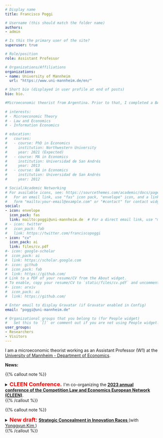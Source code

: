 ```yaml
---
# Display name
title: Francisco Poggi

# Username (this should match the folder name)
authors:
- admin

# Is this the primary user of the site?
superuser: true

# Role/position
role: Assistant Professor

# Organizations/Affiliations
organizations:
- name: University of Mannheim
  url: "https://www.uni-mannheim.de/en/"

# Short bio (displayed in user profile at end of posts)
bio: bio.

#Microeconomic theorist from Argentina. Prior to that, I completed a BA and MA at [Universidad de San Andrés](https://www.udesa.edu.ar/departamento-de-economia) and received my Ph.D. from Northwestern University.
 
# interests:
# - Microeconomic Theory
# - Law and Economics
# - Information Economics

# education:
#   courses:
#   - course: PhD in Economics
#     institution: Northwestern University
#     year: 2021 (Expected)
#   - course: MA in Economics
#     institution: Universidad de San Andrés
#     year: 2013
#   - course: BA in Economics
#     institution: Universidad de San Andrés
#     year: 2012

# Social/Academic Networking
# For available icons, see: https://sourcethemes.com/academic/docs/page-builder/#icons
#   For an email link, use "fas" icon pack, "envelope" icon, and a link in the
#   form "mailto:your-email@example.com" or "#contact" for contact widget.
social:
- icon: envelope
  icon_pack: fas
  link: mailto:poggi@uni-mannheim.de  # For a direct email link, use "mailto:fpoggi@u.northwestern.edu".
# - icon: twitter
#   icon_pack: fab
#   link: https://twitter.com/franciscopoggi
- icon: "cv"
  icon_pack: ai
  link: files/cv.pdf
#- icon: google-scholar
#  icon_pack: ai
#  link: https://scholar.google.com
#- icon: github
#  icon_pack: fab
#  link: https://github.com/
# Link to a PDF of your resume/CV from the About widget.
# To enable, copy your resume/CV to `static/files/cv.pdf` and uncomment the lines below.
#- icon: arxiv
#  icon_pack: ai
#  link: https://github.com/

# Enter email to display Gravatar (if Gravatar enabled in Config)
email: "poggi@uni-mannheim.de"

# Organizational groups that you belong to (for People widget)
#   Set this to `[]` or comment out if you are not using People widget.
user_groups:
- Researchers
- Visitors
---
```


I am a microeconomic theorist working as an Assistant Professor (W1) at the [University of Mannheim - Department of Economics](https://www.vwl.uni-mannheim.de/en/).


<b>News:</b>


{{% callout note %}}
<details>
<summary>
<font size="4"
        color="red">
        <b>CLEEN Conference.</b>
        </font>
        I'm co-organizing the <a href="http://www.zew.de/cleen2023" target="_blank"> <b>2023 annual conference of the Competition Law and Economics European Network (CLEEN)</b></a>.
</summary>
The Mannheim Centre for Competition and Innovation (MaCCI), the Collaborative Research Center Transregio 224 EPoS at the universities of Bonn and Mannheim, and ZEW Mannheim are pleased to announce the 2023 annual conference of the Competition Law and Economics European Network (CLEEN).

CLEEN is a joint effort of eight academic institutions in Europe:
<ul>
  <li>Amsterdam Center for Law & Economics (ACLE) at the University of Amsterdam</li>
  <li>Bergen Center for Competition Law and Economics (BECCLE) at the Norwegian School of Economics and the University of Bergen</li>
  <li>Centre for Competition Policy (CCP) at the University of East Anglia</li>
  <li>Centre for Market and Public Organisation (CMPO) at the University of Bristol</li>
  <li>Mannheim Centre for Competition and Innovation (MaCCI) at the University of Mannheim and ZEW Mannheim</li>
  <li>Max Planck Institute for Research on Collective Goods, Bonn</li>
  <li>Robert Schuman Centre for Advanced Studies at the European University Institute, Florence</li>
  <li>Tilburg Law and Economic Center at Tilburg University</li>
</ul>
It has provided an interdisciplinary platform for researchers in the field of law and economics since its first research workshop in Bonn in 2007. CLEEN organizes an annual conference for Ph.D. students and postdoctoral researchers from economics and law to present their work on competition law, economics, and policy and receive feedback from senior faculty members.

According to current planning, the 2023 CLEEN Conference will be held in person in Mannheim.
</details>        
{{% /callout %}}

{{% callout note %}}
<details>
<summary>
<font size="4"
          color="red">
          <b>New draft: </b> 
        </font>  
        <b><a href="https://yonggyun-yg-kim.github.io/files/Research%20papers/SCIR_public.pdf" target="_blank"> Strategic Concealment in Innovation Races </a></b> (with <a href="https://sites.google.com/view/yonggyun-yg-kim/" target="_blank"> Yonggyun Kim </a>)
</summary>
We investigate a firm's incentives to conceal an intermediate research discovery in order to influence its rival's choice of strategy in an innovation race. To study this, we introduce an innovation game where two firms dynamically allocate their resources between two distinct research and development (R&D) paths towards a final innovation: (i) developing it with the currently available but slower technology; (ii) conducting research to discover a faster new technology for developing it. We fully characterize the equilibrium behavior of the firms in the cases where their research progress is public and private information. Then, we extend the private information setting by allowing firms to conceal or license their intermediate discoveries. We show that when the reward of winning the race is high, firms sometimes conceal their interim discoveries, which inefficiently retards the pace of innovation. 
</details>        
{{% /callout %}}



<!-- {{% callout note %}}
<details>
<summary>
<font size="4"
          color="red">
          New version: 
        </font>  <b>Market-Based Mechanisms</b> (with Quitzé Valenzuela-Stookey)
</summary>
<a href="https://www.franciscopoggi.com/files/mbm.pdf" target="_blank">PDF here</a>
</details>        
{{% /callout %}} -->
<!-- {{% callout note %}}
<details>
<summary>
<font size="4"
          color="red">
          Draft coming soon:
        </font> <b> Rewarding Scientific Discoveries </b>
</summary>
This paper develops a normative theory of scientific compensation. A sequence of short-lived agents decide how to approach a process of scientific discovery. Agents can engage in applied research, that might produce something of intrinsic value, or basic research, that produces information about the world. Basic research is valuable because  guides the posterior allocation of resources in the applied research process. Considering a principal that provides incentives through monetary payments, I give conditions under which the agents can be induced to approach discovery efficiently, and in a way that is robust to agents' beliefs and lifespan. Moreover, I show that, in order to provide these incentives, positive findings (those who indicate that a certain research direction is promising) should be rewarded more handsomely than negative findings (that show that a certain research direction is futile).
</details>
{{% /callout %}} -->
<!-- My research focuses on the dynamics of information acquisition and experimentation. --> <!-- The questions I find most exciting are related to research and development, innovation, law, and organizations. -->
<!-- {{% callout note %}}
At some point in the summer, I will join <a href="https://www.vwl.uni-mannheim.de/en/" target="_blank">the University of Mannheim</a> as an Assistant Professor.
{{% /callout %}} -->
